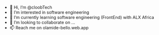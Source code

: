 - 👋 Hi, I’m @cloobTech
- 👀 I’m interested in software engineering
- 🌱 I’m currently learning software engineering (FrontEnd) with ALX Africa
- 💞️ I’m looking to collaborate on ...
- 📫 Reach me on olamide-bello.web.app

<!---
cloobTech/cloobTech is a ✨ special ✨ repository because its `README.md` (this file) appears on your GitHub profile.
You can click the Preview link to take a look at your changes.
--->
